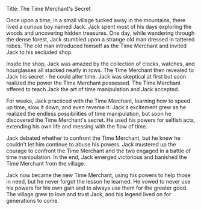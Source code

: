 Title: The Time Merchant's Secret

Once upon a time, in a small village tucked away in the mountains, there lived a curious boy named Jack. Jack spent most of his days exploring the woods and uncovering hidden treasures. One day, while wandering through the dense forest, Jack stumbled upon a strange old man dressed in tattered robes. The old man introduced himself as the Time Merchant and invited Jack to his secluded shop.

Inside the shop, Jack was amazed by the collection of clocks, watches, and hourglasses all stacked neatly in rows. The Time Merchant then revealed to Jack his secret - he could alter time. Jack was skeptical at first but soon realized the power the Time Merchant possessed. The Time Merchant offered to teach Jack the art of time manipulation and Jack accepted.

For weeks, Jack practiced with the Time Merchant, learning how to speed up time, slow it down, and even reverse it. Jack's excitement grew as he realized the endless possibilities of time manipulation, but soon he discovered the Time Merchant's secret. He used his powers for selfish acts, extending his own life and messing with the flow of time.

Jack debated whether to confront the Time Merchant, but he knew he couldn't let him continue to abuse his powers. Jack mustered up the courage to confront the Time Merchant and the two engaged in a battle of time manipulation. In the end, Jack emerged victorious and banished the Time Merchant from the village.

Jack now became the new Time Merchant, using his powers to help those in need, but he never forgot the lesson he learned. He vowed to never use his powers for his own gain and to always use them for the greater good. The village grew to love and trust Jack, and his legend lived on for generations to come.